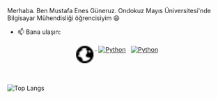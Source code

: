 Merhaba. Ben Mustafa Enes Güneruz. Ondokuz Mayıs Üniversitesi'nde Bilgisayar Mühendisliği öğrencisiyim 😄


- 📫 Bana ulaşın:


<p align="center">
 <a href="https://medium.com/@enes.guneruz" target="_blank" rel="noopener noreferrer"> <img src="https://raw.githubusercontent.com/iconic/open-iconic/master/svg/globe.svg" alt="Python" height="40" style="vertical-align:top; margin:4px"> </a>
 <a href="https://www.linkedin.com/in/mustafa-enes-g%C3%BCneruz-28680b1a8/" target="_blank" rel="noopener noreferrer"> <img src="https://cdn.jsdelivr.net/npm/simple-icons@v3/icons/linkedin.svg" alt="Python" height="40" style="vertical-align:top; margin:4px"></a>
 <a href="mailto:mustafaguneruz19@gmail.com"> <img src="https://cdn.jsdelivr.net/npm/simple-icons@v3/icons/gmail.svg" alt="Python" height="40" style="vertical-align:top; margin:4px"></a>
</p>

<br />


![Top Langs](https://github-readme-stats.vercel.app/api/top-langs/?username=menesguneruz&theme=tokyonight)


